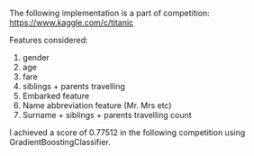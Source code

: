 The following implementation is a part of competition: https://www.kaggle.com/c/titanic

Features considered:
1. gender
2. age
3. fare
4. siblings + parents travelling
5. Embarked feature
6. Name abbreviation feature (Mr. Mrs etc)
7. Surname + siblings + parents travelling count


I achieved a score of 0.77512 in the following competition using GradientBoostingClassifier.
